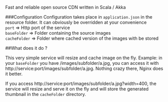 
Fast and reliable open source CDN written in Scala / Akka 

###Configuration
Configuration takes place in `application.json` in the resource folder. It can obviously be overridden at your convenience  
`port` => Http port of the service  
`baseFolder`  => Folder containing the source images  
`cacheFolder` => Folder where cached version of the images with be stored


##What does it do ?

This very simple service will resize and cache image on the fly.
Example: in your `baseFolder` you have /images/subfolder/a.jpg, you can access it with http://service:port/images/subfolder/a.jpg. Nothing crazy there, Nginx does it better.

If you access http://service:port/images/subfolder/a.jpg?width=400, the service will resize and serve it on the fly and will store the generated thumbnail in the `cacheFolder` directory.


